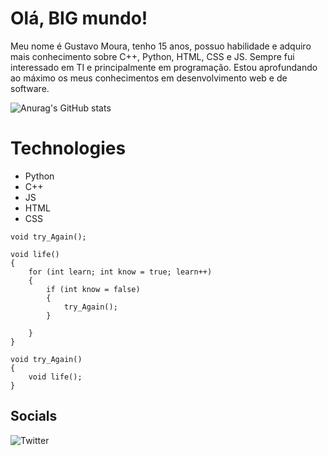 # Olá, BIG mundo!
<p>
Meu nome é Gustavo Moura, tenho 15 anos, possuo habilidade e adquiro mais conhecimento sobre C++, Python, HTML, CSS e JS. Sempre fui interessado em TI e principalmente em programação. Estou aprofundando ao máximo os meus conhecimentos em desenvolvimento web e de software.
</p>

![Anurag's GitHub stats](https://github-readme-stats.vercel.app/api?username=gmdot&show_icons=true&theme=highcontrast)

# Technologies
* Python
* C++
* JS
* HTML
* CSS

```
void try_Again();

void life()
{
    for (int learn; int know = true; learn++)
    {
        if (int know = false)
        {
            try_Again();
        }
        
    }
}

void try_Again()
{
    void life();
}
```          
## Socials
![Twitter](https://twitter.com/m4ddz7)

